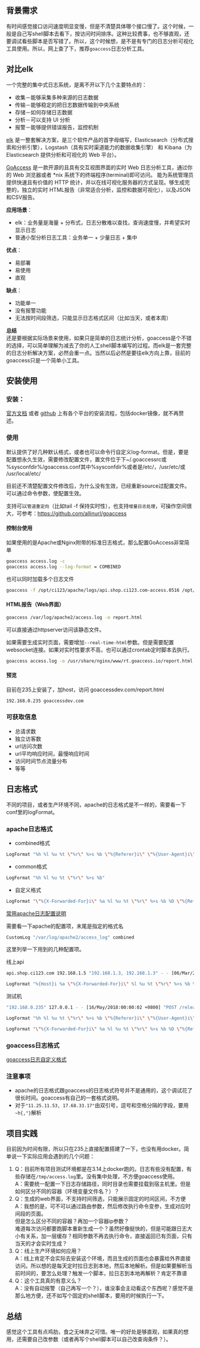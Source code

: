 ## 背景需求
有时间感觉接口访问速度明显变慢，但是不清楚具体哪个接口慢了。这个时候，一般是自己写shell脚本去看下，按访问时间排序。这种比较费事，也不够直观，还要调试看些脚本是否写错了。所以，这个时候想，是不是有专门的日志分析可视化工具使用。所以，网上查了下，推荐`goaccess`日志分析工具。

## 对比elk
一个完整的集中式日志系统，是离不开以下几个主要特点的：
- 收集－能够采集多种来源的日志数据
- 传输－能够稳定的把日志数据传输到中央系统
- 存储－如何存储日志数据
- 分析－可以支持 UI 分析
- 报警－能够提供错误报告，监控机制

[elk](https://www.ibm.com/developerworks/cn/opensource/os-cn-elk/index.html) 是一整套解决方案，是三个软件产品的首字母缩写，Elasticsearch（分布式搜索和分析引擎），Logstash（具有实时渠道能力的数据收集引擎） 和 Kibana（为 Elasticsearch 提供分析和可视化的 Web 平台）。  

[GoAccess](https://goaccess.io/) 是一款开源的且具有交互视图界面的实时 Web 日志分析工具，通过你的 Web 浏览器或者 *nix 系统下的终端程序(terminal)即可访问。
能为系统管理员提供快速且有价值的 HTTP 统计，并以在线可视化服务器的方式呈现。够生成完整的，独立的实时 HTML报告（非常适合分析，监控和数据可视化），以及JSON和CSV报告。

**应用场景**：
- elk：业务量是海量 + 分布式，日志分散难以查找，查询速度慢，并希望实时显示日志
- 普通小型分析日志工具：业务单一 + 少量日志 + 集中

**优点**：
- 易部署
- 易使用
- 直观

**缺点**：
- 功能单一
- 没有报警功能
- 无法按时间段筛选，只能显示日志格式区间（比如当天，或者本周）

**总结**  
还是要根据实际场景来使用，如果只是简单的日志统计分析，goaccess是个不错的选择，可以简单理解为减去了你的人工shell脚本编写的过程。而elk是一套完整的日志分析解决方案，必然会重一点。当然以后必然是要往elk方向上靠，目前的goaccess只是一个简单小工具。

## 安装使用
### 安装：  
[官方文档](https://goaccess.io/) 或者 [github](https://github.com/allinurl/goaccess) 上有各个平台的安装流程，包括docker镜像，就不再赘述。

### 使用  
默认提供了好几种默认格式，或者也可以命令行自定义log-format。但是，要是配置想永久生效，需要修改配置文件，置文件位于下~/.goaccessrc或 %sysconfdir%/goaccess.conf其中%sysconfdir%或者是/etc/，/usr/etc/或 /usr/local/etc/

目前还不清楚配置文件修改后，为什么没有生效，已经重新source过配置文件。可以通过命令参数，使配置生效。

支持可以`管道重定向`（比如tail -f 保持实时性），也支持`增量日志处理`，可操作空间很大，可参考：https://github.com/allinurl/goaccess

#### 控制台使用  
如果使用的是Apache或Nginx附带的标准日志格式，那么配置GoAccess非常简单  
```bash
goaccess access.log -c
goaccess access.log --log-format = COMBINED
```


也可以同时加载多个日志文件
```bash
goaccess -f /opt/ci123/apache/logs/api.shop.ci123.com-access.0516 /opt/ci123/apache/logs/api.shop.ci123.com-access.0517 -p /usr/local/etc/goaccess/goaccess.conf -a -o /opt/ci123/www/html/goaccess/report.html
```

#### HTML报告（Web界面）
```bash
goaccess /var/log/apache2/access.log -o report.html
```
可以直接通过httpserver访问该静态文件。  

如果需要生成实时页面，需要增加`--real-time-html`参数。但是需要配置websocket连接。如果对实时性要求不高，也可以通过crontab定时脚本去执行。
```bash
goaccess access.log -o /usr/share/nginx/www/rt.goaccess.io/report.html --real-time-html
```

#### 预览
目前在235上安装了，加host，访问 goaccessdev.com/report.html
```bash
192.168.0.235 goaccessdev.com
```

###  可获取信息
- 总请求数
- 独立访客数
- url访问次数
- url平均响应时间，最慢响应时间
- 访问时间节点流量分布
- 等等

## 日志格式
不同的项目，或者生产环境不同，apache的日志格式是不一样的，需要看一下conf里的logFormat。

### apache日志格式
- combined格式
```bash
LogFormat "%h %l %u %t \"%r\" %>s %b \"%{Referer}i\" \"%{User-Agent}i\"" combined
```

- common格式
```bash
LogFormat "%h %l %u %t \"%r\" %>s %b" 
```

- 自定义格式
```bash
LogFormat "\"%{X-Forwarded-For}i\" %a %l %u %t \"%r\" %>s %b %D \"%{Referer}i\" \"%{User-Agent}i\"" combined_log
```

[常用apache日志配置说明](https://www.alibabacloud.com/help/zh/doc-detail/28987.htm?spm=a2c63.p38356.b99.119.413c44caAmNbkW)  


需要看一下apache的配置项，末尾是指定的格式名
```bash
CustomLog "/var/log/apache2/access_log" combined
```

这里列举一下用到的几种配置项。  

线上api
```bash
api.shop.ci123.com 192.168.1.5 "192.168.1.3, 192.168.1.3" - - [06/Mar/2019:00:00:00 +0800] "POST /ins/order/getOrderInfo?appid=10002&store_id=0&spanid=167689126969572 HTTP/1.0" 200 60 25599 "-" "PHP-SDK OAuth2.0 PHP-SDK OAuth2.0"

LogFormat "%{Host}i %a \"%{X-Forwarded-For}i\" %l %u %t \"%r\" %>s %b %D \"%{Referer}i\" \"%{User-Agent}i\"" logstash

```

测试机
```bash
"192.168.0.235" 127.0.0.1 - - [16/May/2018:00:00:02 +0800] "POST /release/webroot/index.php/ins/order/getOrderLists?appid=10002&store_id=0 HTTP/1.0" 200 80 522925 "-" "PHP-SDK OAuth2.0"

LogFormat "%h %l %u %t \"%r\" %>s %b \"%{Referer}i\" \"%{User-Agent}i\"" combined

LogFormat "\"%{X-Forwarded-For}i\" %a %l %u %t \"%r\" %>s %b %D \"%{Referer}i\" \"%{User-Agent}i\"" combined_log
```

### goaccess日志格式
[goaccess日志自定义格式](https://goaccess.io/man#custom-log)  

### 注意事项
- apache的日志格式跟goaccess的日志格式符号并不是通用的，这个调试花了很长时间。goaccess有自己的一套格式说明。
- 对于`"11.25.11.53, 17.68.33.17"`由双引号，逗号和空格分隔的字段，要用`~h{,"}`解析


## 项目实践
目前因为时间有限，所以只在235上直接配置搭建了一下，也没有用docker。简单说一下实际应用会遇到的几个问题：  

1. Q：目前所有项目测试环境都是在3.14上docker跑的。日志有些没有配置，有些存储在`/tmp/access.log`里。没有集中处理，不方便goaccess使用。  
    A：需要统一配置一下日志存储路径，同时目录也需要挂载到宿主机里。但是如何区分不同的容器（环境变量文件名？）？
2. Q：生成的web界面，不支持时间筛选，只能展示固定的时间区间，不方便
    A：我想的是，可不可以通过路由参数，然后修改执行命令变参，生成对应时间段的页面。  
    但是怎么区分不同的容器？再加一个容器ip参数？  
    难道每次访问都要跑脚本重新生成一个？虽然好像挺快的，但是可能跟日志大小有关系，加一层缓存？相同参数不再去执行命令，直接返回已有页面，只有当天的才会实时生成？
3. Q：线上生产环境如何应用？  
    A：线上肯定不会实际去安装这个环境，而且生成的页面也会暴露给外界直接访问。所以想的是每天定时拉日志到本地，然后本地解析。但是如果要解析当前时间的，要怎么处理？触发一个脚本，拉日志到本地再解析？肯定不靠谱  
4. Q：这个工具真的有意义么？  
    A：没有自动报警（自己再写一个？），谁没事会主动看这个东西呢？感觉不是那么地方便，还不如写个固定的shell脚本，要用的时候执行一下。

## 总结
感觉这个工具有点鸡肋，食之无味弃之可惜。唯一的好处是够直观，如果真的想用，还需要自己改参数（或者再写个shell脚本可以自己改查询条件？）。
